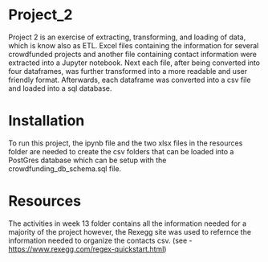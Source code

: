 # Project_2

Project 2 is an exercise of extracting, transforming, and loading of data, which is know also as ETL. Excel files containing the information for several crowdfunded projects and another file containing contact information were extracted into a Jupyter notebook. Next each file, after being converted into four dataframes, was further transformed into a more readable and user friendly format. Afterwards, each dataframe was converted into a csv file and loaded into a sql database.

# Installation
To run this project, the ipynb file and the two xlsx files in the resources folder are needed to create the csv folders that can be loaded into a PostGres database which can be setup with the crowdfunding_db_schema.sql file.

# Resources
The activities in week 13 folder contains all the information needed for a majority of the project however, the Rexegg site was used to refernce the information needed to organize the contacts csv.
(see - https://www.rexegg.com/regex-quickstart.html)
